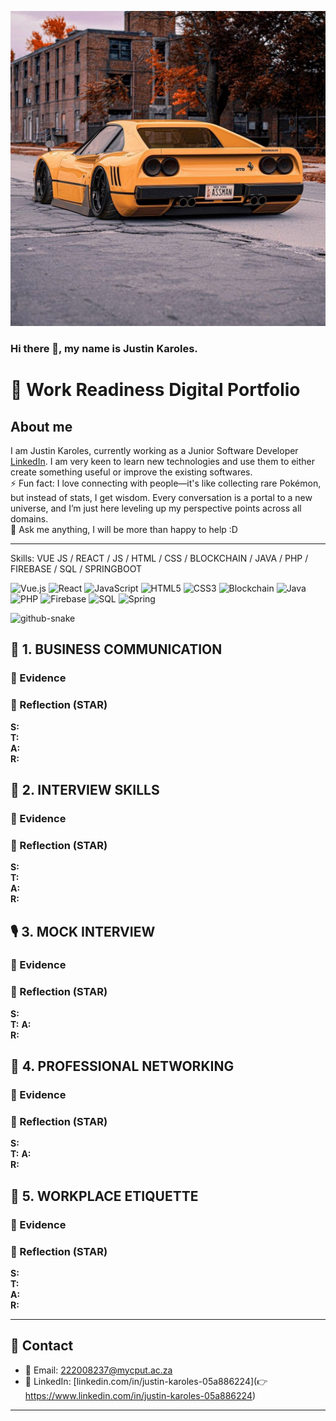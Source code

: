 ![Ferrari Ford](https://raw.githubusercontent.com/JA-Karoles222008237/Digital-Portfolio-PRP3/main/doc/Ferrari%20Ford.jpg)



### Hi there 👋, my name is Justin Karoles.
# 💼 Work Readiness Digital Portfolio
<h2>About me</h2>

I am Justin Karoles, currently working as a Junior Software Developer [LinkedIn](https://www.linkedin.com/in/justin-karoles-05a886224). I am very keen to learn new technologies and use them to either create something useful or improve the existing softwares.   
⚡ Fun fact:  I love connecting with people—it's like collecting rare Pokémon, but instead of stats, I get wisdom. Every conversation is a portal to a new universe, and I’m just here leveling up my perspective points across all domains.  
💬 Ask me anything, I will be more than happy to help :D

<!--
**JA-Karoles222008237/JA-Karoles222008237** is a ✨ _special_ ✨ repository because its `README.md` (this file) appears on your GitHub profile.
-->

---
Skills: VUE JS / REACT / JS / HTML / CSS / BLOCKCHAIN / JAVA / PHP / FIREBASE / SQL / SPRINGBOOT

![Vue.js](https://img.shields.io/badge/vue.js-%2335495e.svg?style=for-the-badge&logo=vue.js&logoColor=%234FC08D)
![React](https://img.shields.io/badge/react-%2320232a.svg?style=for-the-badge&logo=react&logoColor=%2361DAFB)
![JavaScript](https://img.shields.io/badge/javascript-%23323330.svg?style=for-the-badge&logo=javascript&logoColor=%23F7DF1E)
![HTML5](https://img.shields.io/badge/html5-%23E34F26.svg?style=for-the-badge&logo=html5&logoColor=white)
![CSS3](https://img.shields.io/badge/css3-%231572B6.svg?style=for-the-badge&logo=css3&logoColor=white)
![Blockchain](https://img.shields.io/badge/Blockchain-121212?style=for-the-badge&logo=bitcoin&logoColor=orange)
![Java](https://img.shields.io/badge/java-%23ED8B00.svg?style=for-the-badge&logo=openjdk&logoColor=white)
![PHP](https://img.shields.io/badge/php-%23777BB4.svg?style=for-the-badge&logo=php&logoColor=white)
![Firebase](https://img.shields.io/badge/Firebase-039BE5?style=for-the-badge&logo=Firebase&logoColor=white)
![SQL](https://img.shields.io/badge/SQL-%2307405e.svg?style=for-the-badge&logo=sqlite&logoColor=white)
![Spring](https://img.shields.io/badge/spring-%236DB33F.svg?style=for-the-badge&logo=spring&logoColor=white)

  <picture>
  <source media="(prefers-color-scheme: dark)" srcset="https://raw.githubusercontent.com/tobiasmeyhoefer/tobiasmeyhoefer/output/github-snake-dark.svg" />
  <source media="(prefers-color-scheme: light)" srcset="https://raw.githubusercontent.com/tobiasmeyhoefer/tobiasmeyhoefer/output/github-snake.svg" />
  <img alt="github-snake" src="https://raw.githubusercontent.com/tobiasmeyhoefer/tobiasmeyhoefer/output/github-snake.svg" />
</picture>

## 📢 1. BUSINESS COMMUNICATION

### 🧾 Evidence

### 💭 Reflection (STAR)
**S:**  
**T:**  
**A:**   
**R:** 

## 💬 2. INTERVIEW SKILLS

### 🧾 Evidence

### 💭 Reflection (STAR)
**S:**  
**T:**   
**A:**   
**R:** 

## 🎙️ 3. MOCK INTERVIEW

### 🧾 Evidence

### 💭 Reflection (STAR)
**S:**  
**T:**
**A:**   
**R:** 

## 🤝 4. PROFESSIONAL NETWORKING

### 🧾 Evidence

### 💭 Reflection (STAR)
**S:**   
**T:**
**A:**   
**R:** 

## 🏢 5. WORKPLACE ETIQUETTE

### 🧾 Evidence

### 💭 Reflection (STAR)
**S:**   
**T:**   
**A:**   
**R:** 

---

## 📢 Contact

- 📧 Email: 222008237@mycput.ac.za 
- 💼 LinkedIn: [linkedin.com/in/justin-karoles-05a886224](👉 https://www.linkedin.com/in/justin-karoles-05a886224) 

---

